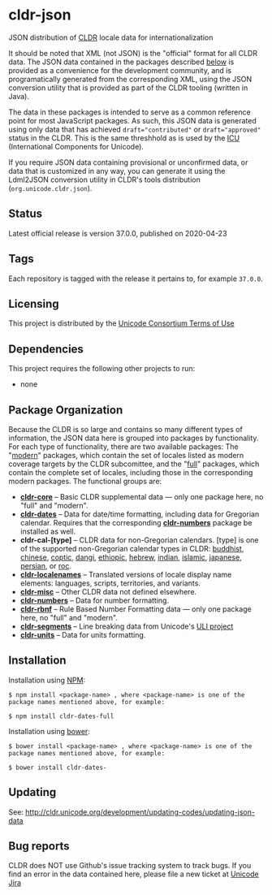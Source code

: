 # cldr-json

JSON distribution of [CLDR](http://cldr.unicode.org/) locale data for internationalization

It should be noted that XML (not JSON) is the "official" format for all CLDR data.  The
JSON data contained in the packages described [below](#package-organization) is provided
as a convenience for the development community, and is programatically generated from the
corresponding XML, using the JSON conversion utility that is provided as part of the CLDR
tooling (written in Java).

The data in these packages is intended to serve as a common reference point for most
JavaScript packages. As such, this JSON data is generated using only data that has achieved
`draft="contributed"` or `draft="approved"` status in the CLDR. This is the same threshhold
as is used by the [ICU](http://icu-project.org) (International Components for Unicode).

If you require JSON data containing provisional or unconfirmed data, or data that is customized
in any way, you can generate it using the Ldml2JSON conversion utility in CLDR's tools
distribution (`org.unicode.cldr.json`).

## Status
Latest official release is version 37.0.0, published on 2020-04-23

## Tags

Each repository is tagged with the release it pertains to, for example `37.0.0`.

## Licensing

This project is distributed by the [Unicode Consortium Terms of Use](http://unicode.org/repos/cldr/trunk/unicode-license.txt)

## Dependencies

This project requires the following other projects to run:
 * none

## Package Organization

Because the CLDR is so large and contains so many different types of information, the JSON data
here is grouped into packages by functionality. For each type of functionality, there are two
available packages: The "[modern][]" packages, which contain the set of locales listed as modern
coverage targets by the CLDR subcomittee, and the "[full][]" packages, which contain the complete
set of locales, including those in the corresponding modern packages. The functional groups are:

 - **[cldr-core][]**        – Basic CLDR supplemental data — only one package here, no "full" and "modern".
 - **[cldr-dates][]**       – Data for date/time formatting, including data for Gregorian calendar.
Requires that the corresponding **[cldr-numbers][]** package be installed as well.
 - **cldr-cal-[type]**      – CLDR data for non-Gregorian calendars. [type] is one of the supported non-Gregorian calendar types in CLDR: 
[buddhist][], [chinese][], [coptic][], [dangi][], [ethiopic][], [hebrew][], [indian][], [islamic][], [japanese][], [persian][], or [roc][].
 - **[cldr-localenames][]** – Translated versions of locale display name elements: languages, scripts, territories, and variants.
 - **[cldr-misc][]**        – Other CLDR data not defined elsewhere.
 - **[cldr-numbers][]**     – Data for number formatting.
 - **[cldr-rbnf][]**        – Rule Based Number Formatting data — only one package here, no "full" and "modern".
 - **[cldr-segments][]**    – Line breaking data from Unicode's [ULI project](http://uli.unicode.org/)
 - **[cldr-units][]**       – Data for units formatting.

## Installation

Installation using [NPM](https://www.npmjs.com):

    $ npm install <package-name> , where <package-name> is one of the package names mentioned above, for example:

    $ npm install cldr-dates-full

Installation using [bower](http://bower.io):

    $ bower install <package-name> , where <package-name> is one of the package names mentioned above, for example:

    $ bower install cldr-dates-
    
## Updating

See: <http://cldr.unicode.org/development/updating-codes/updating-json-data>

## Bug reports

CLDR does NOT use Github's issue tracking system to track bugs.  If you find an error in
the data contained here, please file a new ticket at [Unicode Jira](https://unicode-org.atlassian.net/projects/CLDR/issues)

[cldr-core]: https://github.com/unicode-cldr/cldr-core
[cldr-dates]: https://github.com/unicode-cldr?q=cldr-dates
[cldr-localenames]: https://github.com/unicode-cldr?q=cldr-localenames
[cldr-misc]: https://github.com/unicode-cldr?q=cldr-misc
[cldr-numbers]: https://github.com/unicode-cldr?q=cldr-numbers
[cldr-rbnf]: https://github.com/unicode-cldr/cldr-rbnf
[cldr-segments]: https://github.com/unicode-cldr?q=cldr-segments
[cldr-units]: https://github.com/unicode-cldr?q=cldr-units
[buddhist]: https://github.com/unicode-cldr?q=cldr-cal-buddhist
[chinese]: https://github.com/unicode-cldr?q=cldr-cal-chinese
[coptic]: https://github.com/unicode-cldr?q=cldr-cal-coptic
[dangi]: https://github.com/unicode-cldr?q=cldr-cal-dangi
[ethiopic]: https://github.com/unicode-cldr?q=cldr-cal-ethiopic
[hebrew]: https://github.com/unicode-cldr?q=cldr-cal-hebrew
[indian]: https://github.com/unicode-cldr?q=cldr-cal-indian
[islamic]: https://github.com/unicode-cldr?q=cldr-cal-islamic
[japanese]: https://github.com/unicode-cldr?q=cldr-cal-japanese
[persian]: https://github.com/unicode-cldr?q=cldr-cal-persian
[roc]: https://github.com/unicode-cldr?q=cldr-cal-roc
[modern]: https://github.com/unicode-cldr?q=modern
[full]: https://github.com/unicode-cldr?q=full
